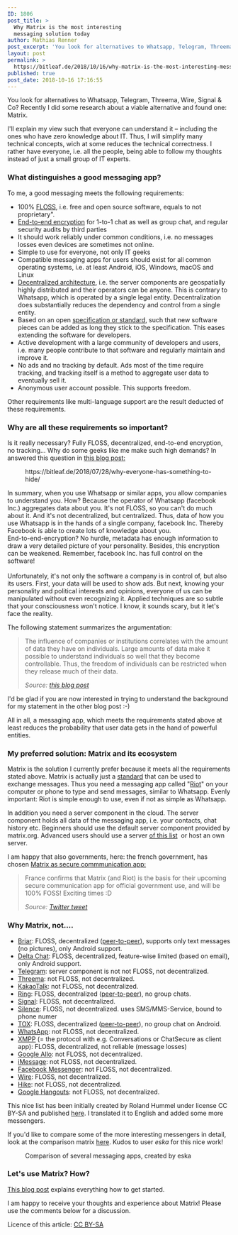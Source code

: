 ```yaml
---
ID: 1806
post_title: >
  Why Matrix is the most interesting
  messaging solution today
author: Mathias Renner
post_excerpt: 'You look for alternatives to Whatsapp, Telegram, Threema, Wire, Signal & Co? Recently I did some research about a viable alternative and found one: Matrix.'
layout: post
permalink: >
  https://bitleaf.de/2018/10/16/why-matrix-is-the-most-interesting-messaging-solution-today/
published: true
post_date: 2018-10-16 17:16:55
---
```

<!-- wp:paragraph -->
<p>You look for alternatives to Whatsapp, Telegram, Threema, Wire, Signal &amp; Co? Recently I did some research about a viable alternative and found one: Matrix.<br/></p>
<!-- /wp:paragraph -->

<!-- wp:paragraph -->
<p>I'll explain my view such that everyone can understand it – including the ones who have zero knowledge about IT. Thus, I will simplify many technical concepts, wich at some reduces the technical correctness. I rather have everyone, i.e. all the people, being able to follow my thoughts instead of just a small group of IT experts.<br/></p>
<!-- /wp:paragraph -->

<!-- wp:heading {"level":3} -->
<h3>What distinguishes a good messaging app?</h3>
<!-- /wp:heading -->

<!-- wp:paragraph -->
<p>To me, a good messaging meets the following requirements:</p>
<!-- /wp:paragraph -->

<!-- wp:list -->
<ul><li>100% <a href="https://en.wikipedia.org/wiki/Free_and_open-source_software#FLOSS">FLOSS</a>, i.e. free and open source software, equals to not proprietary".<br/></li><li><a href="http://End-to-end%20encryption">End-to-end encryption</a> for 1-to-1 chat as well as group chat, and regular security audits by third parties<br/></li><li>It should work reliably under common conditions, i.e. no messages losses even devices are sometimes not online.<br/></li><li>Simple to use for everyone, not only IT geeks<br/></li><li>Compatible messaging apps for users should exist for all common operating systems, i.e. at least Android, iOS, Windows, macOS and Linux</li><li><a href="https://en.wikipedia.org/wiki/Decentralization">Decentralized architecture</a>, i.e. the server components are geospatially highly distributed and their operators can be anyone. This is contrary to Whatsapp, which is operated by a single legal entity. Decentralization does substantially reduces the dependency and control from a single entity.<br/></li><li>Based on an open <a href="https://en.wikipedia.org/wiki/Specification_(technical_standard)">specification or standard</a>, such that new software pieces can be added as long they stick to the specification. This eases extending the software for developers.<br/></li><li>Active development with a large community of developers and users, i.e. many people contribute to that software and regularly maintain and improve it.<br/></li><li>No ads and no tracking by default. Ads most of the time require tracking, and tracking itself is a method to aggregate user data to eventually sell it.<br/></li><li>Anonymous user account possible. This supports freedom.<br/></li></ul>
<!-- /wp:list -->

<!-- wp:paragraph -->
<p>Other requirements like multi-language support are the result deducted of these requirements.</p>
<!-- /wp:paragraph -->

<!-- wp:heading {"level":3} -->
<h3>Why are all these requirements so important?</h3>
<!-- /wp:heading -->

<!-- wp:paragraph -->
<p>Is it really necessary? Fully FLOSS, decentralized, end-to-end encryption, no tracking... Why do some geeks like me make such high demands? In answered this question in <a href="https://bitleaf.de/2018/07/28/warum-jeder-etwas-zu-verbergen-hat/">this blog post:</a></p>
<!-- /wp:paragraph -->

<!-- wp:embed {"url":"https://bitleaf.de/2018/07/28/why-everyone-has-something-to-hide/","type":"wp-embed","providerNameSlug":"bitleaf-sustainable-it-solutions","className":"wp-has-aspect-ratio wp-embed-aspect-1-1"} -->
<figure class="wp-block-embed is-type-wp-embed is-provider-bitleaf-sustainable-it-solutions wp-has-aspect-ratio wp-embed-aspect-1-1"><div class="wp-block-embed__wrapper">
https://bitleaf.de/2018/07/28/why-everyone-has-something-to-hide/
</div></figure>
<!-- /wp:embed -->

<!-- wp:paragraph -->
<p>In summary, when you use Whatsapp or similar apps, you allow companies to understand you. How? Because the operator of Whatsapp (facebook Inc.) aggregates data about you. It's not FLOSS, so you can't do much about it. And it's not decentralized, but centralized. Thus, data of how you use Whatsapp is in the hands of a single company, facebook Inc. Thereby Facebook is able to create lots of knowledge about you.<br/>End-to-end-encryption? No hurdle, metadata has enough information to draw a very detailed picture of your personality. Besides, this encryption can be weakened. Remember, facebook Inc. has full control on the software!<br/><br/>Unfortunately, it's not only the software a company is in control of, but also its users. First, your data will be used to show ads. But next, knowing your personality and political interests and opinions, everyone of us can be manipulated without even recognizing it. Applied techniques are so subtle that your consciousness won't notice. I know, it sounds scary, but it let's face the reality.</p>
<!-- /wp:paragraph -->

<!-- wp:paragraph -->
<p>The following statement summarizes the argumentation:<br/></p>
<!-- /wp:paragraph -->

<!-- wp:quote -->
<blockquote class="wp-block-quote"><p>The influence of companies or institutions correlates with the amount of data they have on individuals. Large amounts of data make it possible to understand individuals so well that they become controllable. Thus, the freedom of individuals can be restricted when they release much of their data.</p><cite>Source: <a href="https://bitleaf.de/2018/07/28/why-everyone-has-something-to-hide/">this blog post</a></cite></blockquote>
<!-- /wp:quote -->

<!-- wp:paragraph -->
<p>I'd be glad if you are now interested in trying to understand the background for my statement in the other blog post :-)<br/></p>
<!-- /wp:paragraph -->

<!-- wp:paragraph -->
<p>All in all, a messaging app, which meets the requirements stated above at least reduces the probability that user data gets in the hand of powerful entities. <br/></p>
<!-- /wp:paragraph -->

<!-- wp:heading {"level":3} -->
<h3>My preferred solution: Matrix and its ecosystem</h3>
<!-- /wp:heading -->

<!-- wp:paragraph -->
<p>Matrix is the solution I currently prefer because it meets all the requirements stated above. Matrix is actually just a <a href="https://matrix.org/docs/guides/faq.html">standard</a> that can be used to exchange messages. Thus you need a messaging app called "<a href="https://matrix.org/docs/projects/client/riot.html">Riot</a>" on your computer or phone to type and send messages, similar to Whatsapp. Evenly important: Riot is simple enough to use, even if not as simple as Whatsapp.<br/></p>
<!-- /wp:paragraph -->

<!-- wp:paragraph -->
<p>In addition you need a server component in the cloud. The server component holds all data of the messaging app, i.e. your contacts, chat history etc. Beginners should use the default server component provided by matrix.org. Advanced users should use a server <a href="https://www.hello-matrix.net/public_servers.php">of this list</a>  or host an own server.</p>
<!-- /wp:paragraph -->

<!-- wp:paragraph -->
<p>I am happy that also governments, here: the french government, has chosen <a href="https://twitter.com/matrixdotorg/status/989514267408912385?ref_src=twsrc%5Etfw%7Ctwcamp%5Etweetembed%7Ctwterm%5E989514267408912385&amp;ref_url=https%3A%2F%2Fbitleaf.de%2F2018%2F10%2F16%2Fwhy-matrix-is-the-most-interesting-messaging-solution-today%2F">Matrix as secure commmunication app:</a></p>
<!-- /wp:paragraph -->

<!-- wp:quote -->
<blockquote class="wp-block-quote"><p>France confirms that Matrix (and Riot) is the basis for their upcoming secure communication app for official government use, and will be 100% FOSS! Exciting times :D</p><cite>Source: <a href="https://twitter.com/matrixdotorg/status/989514267408912385?ref_src=twsrc%5Etfw%7Ctwcamp%5Etweetembed%7Ctwterm%5E989514267408912385&amp;ref_url=https%3A%2F%2Fbitleaf.de%2F2018%2F10%2F16%2Fwhy-matrix-is-the-most-interesting-messaging-solution-today%2F">Twitter tweet</a></cite></blockquote>
<!-- /wp:quote -->

<!-- wp:heading {"level":3} -->
<h3>Why Matrix, not….<br/></h3>
<!-- /wp:heading -->

<!-- wp:list -->
<ul><li><a href="https://briarproject.org/">Briar</a>: FLOSS, decentralized (<a href="https://en.wikipedia.org/wiki/Peer-to-peer">peer-to-peer</a>), supports only text messages (no pictures), only Android support.</li><li><a href="https://delta.chat/">Delta Chat</a>: FLOSS, decentralized, feature-wise limited (based on email), only Android support.</li><li><a href="https://de.wikipedia.org/wiki/Telegram_Messenger">Telegram</a>: server component is not not FLOSS, not decentralized.</li><li><a href="https://de.wikipedia.org/wiki/Threema">Threema</a>: not FLOSS, not decentralized.</li><li><a href="https://de.wikipedia.org/wiki/KakaoTalk">KakaoTalk</a>: not FLOSS, not decentralized.<br/></li><li><a href="https://ring.cx/">Ring</a>: FLOSS, decentralized (<a href="https://en.wikipedia.org/wiki/Peer-to-Peer">peer-to-peer</a>), no group chats.</li><li><a href="https://signal.org/">Signal</a>: FLOSS, not decentralized.</li><li><a href="https://silence.im/">Silence</a>: FLOSS, not decentralized. uses SMS/MMS-Service, bound to phone numer</li><li><a href="https://wiki.ubuntuusers.de/Tox/">TOX</a>: FLOSS, decentralized (<a href="https://en.wikipedia.org/wiki/Peer-to-Peer">peer-to-peer</a>), no group chat on Android.<br/></li><li><a href="https://de.wikipedia.org/wiki/WhatsApp">WhatsApp</a>: not FLOSS, not decentralized.<br/></li><li><a href="https://de.wikipedia.org/wiki/XMPP">XMPP</a> (= the protocol with e.g. Conversations or ChatSecure as client app): FLOSS, decentralized, not reliable (message losses)</li><li><a href="https://allo.google.com/">Google Allo</a>: not FLOSS, not decentralized.<br/></li><li><a href="https://de.wikipedia.org/wiki/IMessage">iMessage</a>: not FLOSS, not decentralized.<br/></li><li><a href="https://www.messenger.com/">Facebook Messenger</a>: not FLOSS, not decentralized.<br/></li><li><a href="https://wire.com/">Wire</a>: FLOSS, not decentralized.</li><li><a href="https://get.hike.in/">Hike</a>: not FLOSS, not decentralized.<br/></li><li><a href="https://hangouts.google.com/">Google Hangouts</a>: not FLOSS, not decentralized.<br/></li></ul>
<!-- /wp:list -->

<!-- wp:paragraph {"fontSize":"regular"} -->
<p class="has-regular-font-size">This nice list has been initially created by Roland Hummel under license CC BY-SA and published <a href="https://www.kuketz-blog.de/messenger-matrix-das-xmpp-fuer-hobby-admins/">here</a>. I translated it to English and added some more messengers.<br/></p>
<!-- /wp:paragraph -->

<!-- wp:paragraph {"fontSize":"regular"} -->
<p class="has-regular-font-size">If you'd like to compare some of the more interesting messengers in detail, look at the comparison matrix <a href="https://wiki.piratenpartei.de/Datei:Messengermatrix.pdf">here</a>. Kudos to user <em>eska</em> for this nice work!</p>
<!-- /wp:paragraph -->

<!-- wp:image {"id":1813} -->
<figure class="wp-block-image"><img src="https://bitleaf.de/wp-content/uploads/2018/10/messenger-apps-comparison-matrix.png" alt="" class="wp-image-1813"/><figcaption>Comparison of several messaging apps, created by eska</figcaption></figure>
<!-- /wp:image -->

<!-- wp:heading {"level":3} -->
<h3>Let's use Matrix? How?</h3>
<!-- /wp:heading -->

<!-- wp:paragraph -->
<p><a href="https://bitleaf.de/2018/10/15/how-to-use-riot-and-matrix/">This blog post</a> explains everything how to get started.<br/></p>
<!-- /wp:paragraph -->

<!-- wp:paragraph -->
<p>I am happy to receive your thoughts and experience about Matrix! Please use the comments below for a discussion.</p>
<!-- /wp:paragraph -->

<!-- wp:paragraph -->
<p>Licence of this article: <a href="https://creativecommons.org/licenses/by-sa/4.0/">CC BY-SA</a> <br/></p>
<!-- /wp:paragraph -->